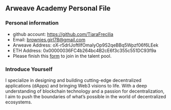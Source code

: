 ## Arweave Academy Personal File

### Personal information

- github account: https://github.com/TiaraFrecilia
- Email: brownies.girl78@gmail.com
- Arweave Address: oX-r5drIJoftlIfOmaIyOp9S2qeBBq5Wpzf06f6LEek
- ETH Address: 0x00000036FC4b264bc4B2cE6f3c355c551DC93f9a
- Please finish this [form](https://docs.google.com/forms/d/e/1FAIpQLSfWA5fIIcBgmRppm3jNz5vmf9Mai_QMVil-2pO4r7YKn_Zhtw/viewform?usp=sf_link) to join in the talent pool.

### Introduce Yourself
 I specialize in designing and building cutting-edge decentralized applications (dApps) and bringing Web3 visions to life. With a deep understanding of blockchain technology and a passion for decentralization, I aim to push the boundaries of what’s possible in the world of decentralized ecosystems.
